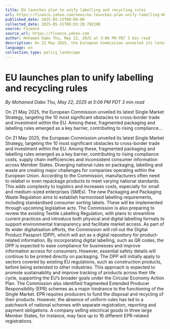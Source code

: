 ```yaml
---
title: EU launches plan to unify labelling and recycling rules
url: https://finance.yahoo.com/news/eu-launches-plan-unify-labelling-000634636.html
published_date: 2025-05-23T00:00:00
collected_date: 2025-05-31T08:03:20.792100
source: Finance
source_url: https://finance.yahoo.com
author: Mohamed Dabo Thu, May 22, 2025 at 5:06 PM PDT 3 min read
description: On 21 May 2025, the European Commission unveiled its latest Single Market Strategy, targeting the 10 most significant obstacles to cross-border trade and investment within the EU. Among these, fragmented packaging and labelling rules emerged as a key barrier, contributing to rising compliance...
language: en
collection_type: policy_landscape
---
```


# EU launches plan to unify labelling and recycling rules

*By Mohamed Dabo Thu, May 22, 2025 at 5:06 PM PDT 3 min read*

On 21 May 2025, the European Commission unveiled its latest Single Market Strategy, targeting the 10 most significant obstacles to cross-border trade and investment within the EU. Among these, fragmented packaging and labelling rules emerged as a key barrier, contributing to rising compliance...

On 21 May 2025, the European Commission unveiled its latest Single Market Strategy, targeting the 10 most significant obstacles to cross-border trade and investment within the EU. Among these, fragmented packaging and labelling rules emerged as a key barrier, contributing to rising compliance costs, supply chain inefficiencies and inconsistent consumer information across Member States. Diverging national rules on packaging, labelling and waste are creating major challenges for companies operating within the European Union. According to the Commission, manufacturers often need to relabel or even repackage products to meet varying national standards. This adds complexity to logistics and increases costs, especially for small and medium-sized enterprises (SMEs). The new Packaging and Packaging Waste Regulation aims to establish harmonised labelling requirements, including standardised consumer sorting labels. These will be implemented through upcoming legislative acts. The Commission is also preparing to review the existing Textile Labelling Regulation, with plans to streamline current practices and introduce both physical and digital labelling formats to support environmental transparency and facilitate market access. As part of its wider digitalisation efforts, the Commission will roll out the Digital Product Passport (DPP), which will act as a digital repository for product-related information. By incorporating digital labelling, such as QR codes, the DPP is expected to ease compliance for businesses and improve information access for consumers. However, essential safety details will continue to be printed directly on packaging. The DPP will initially apply to sectors covered by existing EU regulations, such as construction products, before being extended to other industries. This approach is expected to promote sustainability and improve tracking of products across their life cycle, supporting the EU’s broader goals under the Circular Economy Action Plan. The Commission also identified fragmented Extended Producer Responsibility (EPR) schemes as a major hindrance to the functioning of the Single Market. EPR requires producers to fund the disposal and recycling of their products. However, the absence of uniform rules has led to a patchwork of national schemes with separate registration, reporting and payment obligations. A company selling electrical goods in three large Member States, for instance, may face up to 16 different EPR-related registrations.